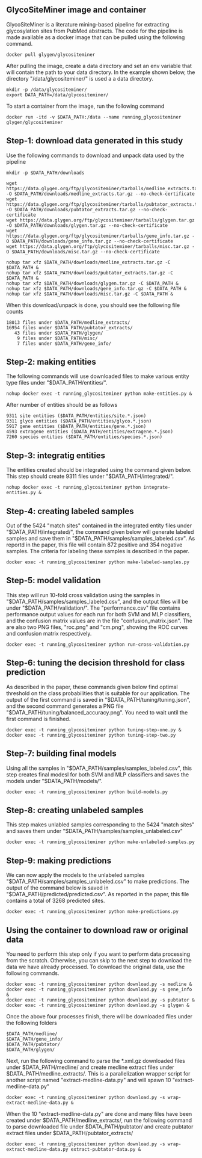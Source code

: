 ## GlycoSiteMiner image and container

GlycoSiteMiner is a literature mining-based pipeline for extracting glycosylation sites from PubMed abstracts. The code for the pipeline is made available as a docker image that can be pulled using the following command.

```
docker pull glygen/glycositeminer
```

After pulling the image, create a data directory and set an env variable that will contain the path to your data directory. In the example shown below, 
the directory "/data/glycositeminer/" is used a a data directory.
```
mkdir -p /data/glycositeminer/
export DATA_PATH=/data/glycositeminer/
```

To start a container from the image, run the following command
```
docker run -itd -v $DATA_PATH:/data --name running_glycositeminer glygen/glycositeminer
```


## Step-1: download data generated in this study
Use the following commands to download and unpack data used by the pipeline
```
mkdir -p $DATA_PATH/downloads

wget https://data.glygen.org/ftp/glycositeminer/tarballs/medline_extracts.tar.gz -O $DATA_PATH/downloads/medline_extracts.tar.gz --no-check-certificate
wget https://data.glygen.org/ftp/glycositeminer/tarballs/pubtator_extracts.tar.gz -O $DATA_PATH/downloads/pubtator_extracts.tar.gz --no-check-certificate
wget https://data.glygen.org/ftp/glycositeminer/tarballs/glygen.tar.gz -O $DATA_PATH/downloads/glygen.tar.gz --no-check-certificate
wget https://data.glygen.org/ftp/glycositeminer/tarballs/gene_info.tar.gz -O $DATA_PATH/downloads/gene_info.tar.gz --no-check-certificate
wget https://data.glygen.org/ftp/glycositeminer/tarballs/misc.tar.gz -O $DATA_PATH/downloads/misc.tar.gz --no-check-certificate

nohup tar xfz $DATA_PATH/downloads/medline_extracts.tar.gz -C $DATA_PATH &
nohup tar xfz $DATA_PATH/downloads/pubtator_extracts.tar.gz -C $DATA_PATH &
nohup tar xfz $DATA_PATH/downloads/glygen.tar.gz -C $DATA_PATH &
nohup tar xfz $DATA_PATH/downloads/gene_info.tar.gz -C $DATA_PATH &
nohup tar xfz $DATA_PATH/downloads/misc.tar.gz -C $DATA_PATH &
```

When this download/unpack is done, you should see the following file counts
```
18013 files under $DATA_PATH/medline_extracts/
16954 files under $DATA_PATH/pubtator_extracts/ 
   43 files under $DATA_PATH/glygen/ 
    9 files under $DATA_PATH/misc/
    7 files under $DATA_PATH/gene_info/ 
```


## Step-2: making entities 
The following commands will use downloaded files to make various entity type files under "$DATA_PATH/entities/".  
```
nohup docker exec -t running_glycositeminer python make-entities.py &
```

After number of entities should be as follows
```
9311 site entities ($DATA_PATH/entities/site.*.json)
9311 glyco entities ($DATA_PATH/entities/glyco.*.json)
5917 gene entities ($DATA_PATH/entities/gene.*.json)
4593 extragene entities ($DATA_PATH/entities/extragene.*.json)
7260 species entities ($DATA_PATH/entities/species.*.json)
```


## Step-3: integratig entities 
The entities created should be integrated using the command given below. This step should create 9311 files under "$DATA_PATH/integrated/".
```
nohup docker exec -t running_glycositeminer python integrate-entities.py &
```


## Step-4: creating labeled samples
Out of the 5424 "match sites" contained in the integrated entity files under "$DATA_PATH/integrated/", 
the command given below will generate labeled samples and save them in "$DATA_PATH/samples/samples_labeled.csv". 
As reportd in the paper, this file will contain 872 positive and 354 negative samples. The criteria for labeling 
these samples is described in the paper.
```
docker exec -t running_glycositeminer python make-labeled-samples.py 
```


## Step-5: model validation
This step will run 10-fold cross validation using the samples in "$DATA_PATH/samples/samples_labeled.csv", and the
output files will be under "$DATA_PATH/validation/". The "performance.csv" file contains performance 
output values for each run for both SVM and MLP classifiers, and the confusion matrix values are in the file
"confusion_matrix.json". The are also two PNG files, "roc.png" and "cm.png", showing the ROC curves and confusion 
matrix respectively.
```
docker exec -t running_glycositeminer python run-cross-validation.py 
```


## Step-6: tuning the decision threshold for class prediction
As described in the paper, these commands given below find optimal threshold on the class probabilities that is 
suitable for our application. The output of the first command is saved in "$DATA_PATH/tuning/tuning.json", 
and the second command generates a PNG file "$DATA_PATH/tuning/balanced_accuracy.png". You need to wait until 
the first command is finished.
```
docker exec -t running_glycositeminer python tuning-step-one.py &
docker exec -t running_glycositeminer python tuning-step-two.py
```

## Step-7: building final models
Using all the samples in "$DATA_PATH/samples/samples_labeled.csv", this step creates final modesl for both
SVM and MLP classifiers and saves the models under "$DATA_PATH/models/".
```
docker exec -t running_glycositeminer python build-models.py 
```


## Step-8: creating unlabeled samples
This step makes unlabled samples corresponding to the 5424 "match sites" and saves them under "$DATA_PATH/samples/samples_unlabeled.csv"
```
docker exec -t running_glycositeminer python make-unlabeled-samples.py 
```

## Step-9: making predictions
We can now apply the models to the unlabeled samples "$DATA_PATH/samples/samples_unlabeled.csv" to make predictions. The output of the command below
is saved in "$DATA_PATH/predicted/predicted.csv". As reported in the paper, this file contains a total of 3268 predicted sites.
```
docker exec -t running_glycositeminer python make-predictions.py 
```




## Using the container to download raw or original data 
You need to perform this step only if you want to perform data processing from the scratch. Otherwise, you can skip to the next step to download the data we have already processed. To download the original data, use the following commands.

```
docker exec -t running_glycositeminer python download.py -s medline &
docker exec -t running_glycositeminer python download.py -s gene_info &
docker exec -t running_glycositeminer python download.py -s pubtator &
docker exec -t running_glycositeminer python download.py -s glygen &
```

Once the above four processes finish, there will be downloaded files under the following folders
```
$DATA_PATH/medline/
$DATA_PATH/gene_info/
$DATA_PATH/pubtator/
$DATA_PATH/glygen/
```

Next, run the following command to parse the *.xml.gz downloaded files under $DATA_PATH/medline/
and create medline extract files under $DATA_PATH/medline_extracts/. This is a parallelization wrapper script 
for another script named "extract-medline-data.py" and will spawn 10 "extract-medline-data.py"
```
docker exec -t running_glycositeminer python download.py -s wrap-extract-medline-data.py &
```

When the 10 "extract-medline-data.py" are done and many files have been created under $DATA_PATH/medline_extracts/,
run the following command to parse downloaded file under $DATA_PATH/pubtator/
and create pubtator extract files under $DATA_PATH/pubtator_extracts/
```
docker exec -t running_glycositeminer python download.py -s wrap-extract-medline-data.py extract-pubtator-data.py &
```     






